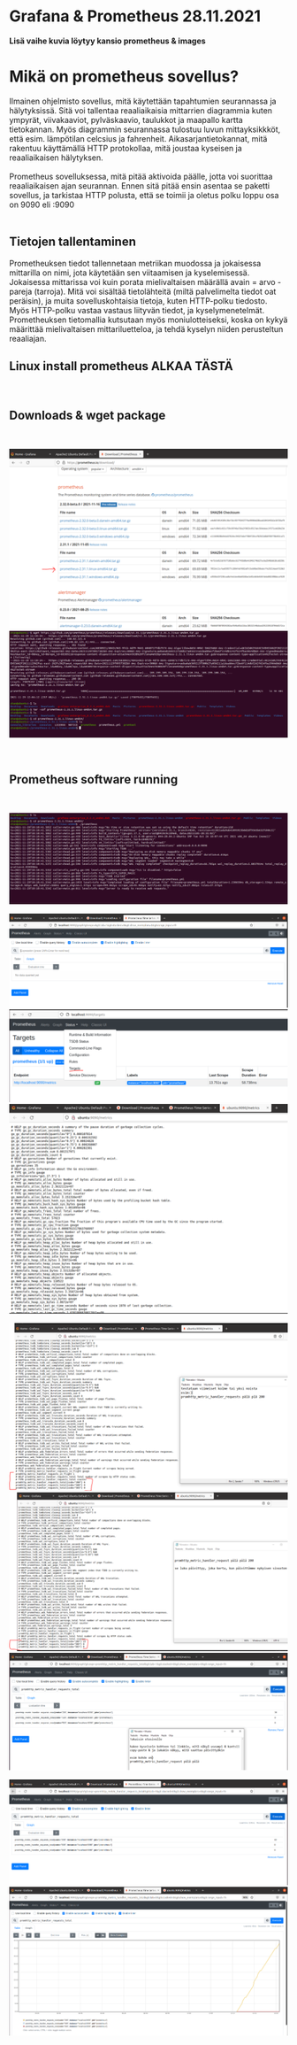 <h1>Grafana & Prometheus 28.11.2021</h1>
<b> Lisä vaihe kuvia löytyy kansio prometheus & images </b>

<h1> Mikä on prometheus sovellus? </h1>
Ilmainen ohjelmisto sovellus, mitä käytettään tapahtumien seurannassa ja hälytyksissä. Sitä voi tallentaa reaaliaikaisia mittarrien diagrammia kuten ympyrät, viivakaaviot, pylväskaavio, taulukkot ja maapallo kartta tietokannan. Myös diagrammin seurannassa tulostuu luvun mittayksikkköt, että esim. lämpötilan celcsius ja fahrenheit. Aikasarjantietokannat, mitä rakentuu käyttämällä HTTP protokollaa, mitä joustaa kyseisen ja reaaliaikaisen hälytyksen. <br>

<br>
Prometheus sovelluksessa, mitä pitää aktivoida päälle, jotta voi suorittaa reaaliaikaisen ajan seurannan. Ennen sitä pitää ensin asentaa se paketti sovellus, ja tarkistaa HTTP polusta, että se toimii ja oletus polku loppu osa on 9090 eli <oma_IP>:9090 <br>

<br>
<h2>Tietojen tallentaminen </h2>
Prometheuksen tiedot tallennetaan metriikan muodossa ja jokaisessa mittarilla on nimi, jota käytetään sen viitaamisen ja kyselemisessä. Jokaisessa mittarissa voi kuin porata mielivaltaisen määrällä avain = arvo - pareja (tarroja). Mitä voi sisältää tietolähteitä (miltä palvelimelta tiedot oat peräisin), ja muita sovelluskohtaisia tietoja, kuten HTTP-polku tiedosto. Myös HTTP-polku vastaa vastaus liityvän tiedot, ja kyselymenetelmät. Prometheuksen tietomallia kutsutaan myös moniulotteiseksi, koska on kykyä määrittää mielivaltaisen mittariluetteloa, ja tehdä kyselyn niiden perusteltun reaaliajan.
<br>

<h2> Linux install prometheus ALKAA TÄSTÄ </h2>

<br>
<h2>Downloads & wget package </h2><br>

![Alt text](images/Sieppaa1-prometheusDownload.PNG?raw=true "None")
![Alt text](images/Sieppaa2-install&purkaus.PNG?raw=true "None")

<br>
<h2>Prometheus software running </h2> <br>

![Alt text](images/Sieppaa3-aktivoiPrometheus.PNG?raw=true "None")

![Alt text](images/Sieppaa4-PrometheusPolku.PNG?raw=true "None")
![Alt text](images/Sieppaa5-TargetPolku.PNG?raw=true "None")
![Alt text](images/Sieppaa6-metricSivu.PNG?raw=true "None")

![Alt text](images/Sieppaa7-valitaanJokuLuku.PNG?raw=true "None")
![Alt text](images/Sieppaa8-pieniKuvaus.PNG?raw=true "None")
![Alt text](images/Sieppaa9-haekohde.PNG?raw=true "None")

![Alt text](images/Sieppaa10-haekohde.PNG?raw=true "None")
![Alt text](images/Sieppaa11-haeKohdeGrafiikka.PNG?raw=true "None")

